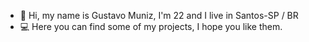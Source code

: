 - 👋 Hi, my name is Gustavo Muniz, I'm 22 and I live in Santos-SP / BR 
- 💻 Here you can find some of my projects, I hope you like them.


<!---
devmuniz/devmuniz is a ✨ special ✨ repository because its `README.md` (this file) appears on your GitHub profile.
You can click the Preview link to take a look at your changes.
--->
